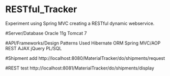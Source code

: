 # RESTful_Tracker
Experiment using Spring MVC creating a RESTful dynamic webservice.

#Server/Database
Oracle 11g 
Tomcat 7

#API/Frameworks/Design Patterns Used
Hibernate ORM
Spring MVC/AOP
REST
AJAX
jQuery
PL/SQL

#Shipment add
http://localhost:8080/MaterialTracker/do/shipments/request

#REST test
http://localhost:8081/MaterialTracker/do/shipments/display
